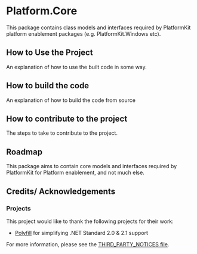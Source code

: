 # Platform.Core
This package contains class models and interfaces required by PlatformKit platform enablement packages (e.g. PlatformKit.Windows etc).

## How to Use the Project
An explanation of how to use the built code in some way.

## How to build the code
An explanation of how to build the code from source

## How to contribute to the project
The steps to take to contribute to the project.

## Roadmap
This package aims to contain core models and interfaces required by PlatformKit for Platform enablement, and not much else.

## Credits/ Acknowledgements

### Projects
This project would like to thank the following projects for their work:
* [Polyfill](https://github.com/SimonCropp/Polyfill) for simplifying .NET Standard 2.0 & 2.1 support

For more information, please see the [THIRD_PARTY_NOTICES file](https://github.com/alastairlundy/PlatformKit/blob/main/THIRD_PARTY_NOTICES.txt).